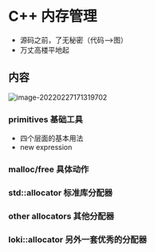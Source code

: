 # C++ 内存管理

* 源码之前，了无秘密（代码-->图）
* 万丈高楼平地起

## 内容

![image-20220227171319702](https://s2.loli.net/2022/02/27/E2Iqz3eWdT8XcZr.png)

### primitives 基础工具

* 四个层面的基本用法
* new expression                                                                                            

### malloc/free 具体动作



### std::allocator 标准库分配器



### other allocators 其他分配器



### loki::allocator 另外一套优秀的分配器

